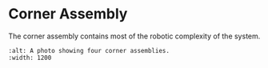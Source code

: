 # Corner Assembly

The corner assembly contains most of the robotic complexity of the
system.

```{image} images/corners.jpeg
:alt: A photo showing four corner assemblies.
:width: 1200
```
